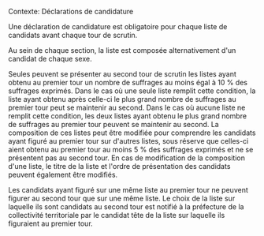 Contexte: Déclarations de candidature

Une déclaration de candidature est obligatoire pour chaque liste de candidats avant chaque tour de scrutin.

Au sein de chaque section, la liste est composée alternativement d'un candidat de chaque sexe.

Seules peuvent se présenter au second tour de scrutin les listes ayant obtenu au premier tour un nombre de suffrages au moins égal à 10 % des suffrages exprimés. Dans le cas où une seule liste remplit cette condition, la liste ayant obtenu après celle-ci le plus grand nombre de suffrages au premier tour peut se maintenir au second. Dans le cas où aucune liste ne remplit cette condition, les deux listes ayant obtenu le plus grand nombre de suffrages au premier tour peuvent se maintenir au second. La composition de ces listes peut être modifiée pour comprendre les candidats ayant figuré au premier tour sur d'autres listes, sous réserve que celles-ci aient obtenu au premier tour au moins 5 % des suffrages exprimés et ne se présentent pas au second tour. En cas de modification de la composition d'une liste, le titre de la liste et l'ordre de présentation des candidats peuvent également être modifiés.

Les candidats ayant figuré sur une même liste au premier tour ne peuvent figurer au second tour que sur une même liste. Le choix de la liste sur laquelle ils sont candidats au second tour est notifié à la préfecture de la collectivité territoriale par le candidat tête de la liste sur laquelle ils figuraient au premier tour.